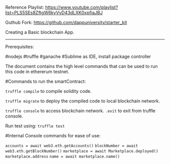 Reference Playlist: https://www.youtube.com/playlist?list=PLS5SEs8ZftgW6kyVyD43dLXK0xpfiaJBJ

Guthub Fork: https://github.com/dappuniversity/starter_kit

Creating a Basic blockchain App.

---

Prerequisites:

#nodejs
#truffle
#ganache
#Sublime as IDE, install package controller

The document contains the high level commands that can be used to run this code in ethererum testnet.

#Commands to run the smartContract:

`truffle compile` to compile solidity code.

`truffle migrate` to deploy the compiled code to local blockchain network.

`truffle console` to access blockchain network.
`.exit` to exit from truffle console.

Run test using:
`truffle test`

#Internal Console commands for ease of use:

`accounts = await web3.eth.getAccounts()`
`blockNumber = await web3.eth.getBlockNumber()`
`marketplace = await Marketplace.deployed()`
`marketplace.address`
`name = await marketplace.name()`
